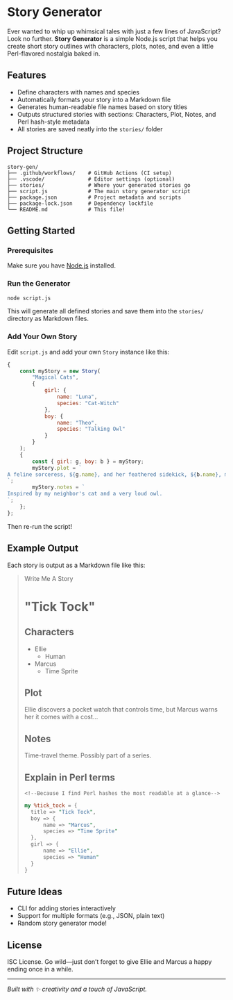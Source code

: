 # Story Generator
Ever wanted to whip up whimsical tales with just a few lines of JavaScript? Look no further. **Story Generator** is a simple Node.js script that helps you create short story outlines with characters, plots, notes, and even a little Perl-flavored nostalgia baked in.
## Features
- Define characters with names and species
- Automatically formats your story into a Markdown file
- Generates human-readable file names based on story titles
- Outputs structured stories with sections: Characters, Plot, Notes, and Perl hash-style metadata
- All stories are saved neatly into the `stories/` folder
## Project Structure
```
story-gen/
├── .github/workflows/    # GitHub Actions (CI setup)
├── .vscode/              # Editor settings (optional)
├── stories/              # Where your generated stories go
├── script.js             # The main story generator script
├── package.json          # Project metadata and scripts
├── package-lock.json     # Dependency lockfile
└── README.md             # This file!
```
## Getting Started
### Prerequisites
Make sure you have [Node.js](https://nodejs.org/) installed.
### Run the Generator
```bash
node script.js
```
This will generate all defined stories and save them into the `stories/` directory as Markdown files.
### Add Your Own Story
Edit `script.js` and add your own `Story` instance like this:
```js
{
	const myStory = new Story(
		"Magical Cats",
		{
			girl: {
				name: "Luna",
				species: "Cat-Witch"
			},
			boy: {
				name: "Theo",
				species: "Talking Owl"
			}
		}
	);
	{
		const { girl: g, boy: b } = myStory;
		myStory.plot = `
A feline sorceress, ${g.name}, and her feathered sidekick, ${b.name}, must reverse a cursed moonbeam.
`;
		myStory.notes = `
Inspired by my neighbor's cat and a very loud owl.
`;
	};
};
```
Then re-run the script!
## Example Output
Each story is output as a Markdown file like this:
> Write Me A Story
>
> "Tick Tock"
> ==========
>
> Characters
> ----------
> - Ellie
> 	- Human
> - Marcus
> 	- Time Sprite
>
> Plot
> ----------
> Ellie discovers a pocket watch that controls time, but Marcus warns her it comes with a cost...
>
> Notes
> ----------
> Time-travel theme. Possibly part of a series.
>
> Explain in Perl terms
> ----------
> `<!--Because I find Perl hashes the most readable at a glance-->`
> ```pl
> my %tick_tock = {
>	title => "Tick Tock",
>	boy => {
>		name => "Marcus",
>		species => "Time Sprite"
>	},
>	girl => {
>		name => "Ellie",
>		species => "Human"
>	}
> }
>```
## Future Ideas
* CLI for adding stories interactively
* Support for multiple formats (e.g., JSON, plain text)
* Random story generator mode!
## License
ISC License. Go wild—just don’t forget to give Ellie and Marcus a happy ending once in a while.
***
*Built with ✨ creativity and a touch of JavaScript.*